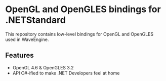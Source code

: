 # OpenGL and OpenGLES bindings for .NETStandard
This repository contains low-level bindings for OpenGL and OpenGLES used in WaveEngine.

## Features

- OpenGL 4.6 & OpenGLES 3.2
- API C#-ified to make .NET Developers feel at home

